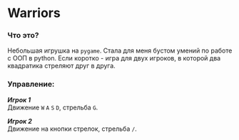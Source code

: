 # Warriors

### Что это?
Небольшая игрушка на `pygame`. Стала для меня бустом умений
по работе с ООП в python. Если коротко - игра для двух игроков, в которой
два квадратика стреляют друг в друга.

### Управление:
***Игрок 1***<br>
Движение `W` `A` `S` `D`, стрельба `G`.

***Игрок 2***<br>
Движение на кнопки стрелок, стрельба `/`.